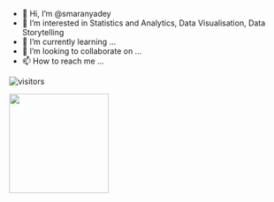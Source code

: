 - 👋 Hi, I’m @smaranyadey
- 👀 I’m interested in Statistics and Analytics, Data Visualisation, Data Storytelling
- 🌱 I’m currently learning ...
- 💞️ I’m looking to collaborate on ...
- 📫 How to reach me ...


![visitors](https://visitor-badge.glitch.me/badge?page_id=page.id)

<img height="180em" src="https://github-readme-stats.vercel.app/api?username=smaranyadey&show_icons=true&hide_border=true&&count_private=true&include_all_commits=true" />


<!---
smaranyadey/smaranyadey is a ✨ special ✨ repository because its `README.md` (this file) appears on your GitHub profile.
You can click the Preview link to take a look at your changes.
--->
